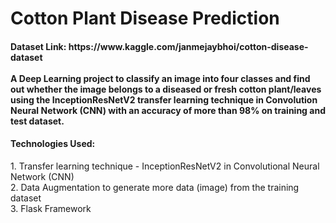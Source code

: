 # Cotton Plant Disease Prediction
<h4> Dataset Link: https://www.kaggle.com/janmejaybhoi/cotton-disease-dataset <br/> <br/>
A Deep Learning project to classify an image into four classes and find out whether the image belongs to a diseased or fresh cotton plant/leaves using the InceptionResNetV2 transfer learning technique in Convolution Neural Network (CNN) with an accuracy of more than 98% on training and test dataset. </h4>
<h4> Technologies Used: </h4>
<p>
  1. Transfer learning technique - InceptionResNetV2 in Convolutional Neural Network (CNN) <br/>
  2. Data Augmentation to generate more data (image) from the training dataset <br/>
  3. Flask Framework
  </p>
